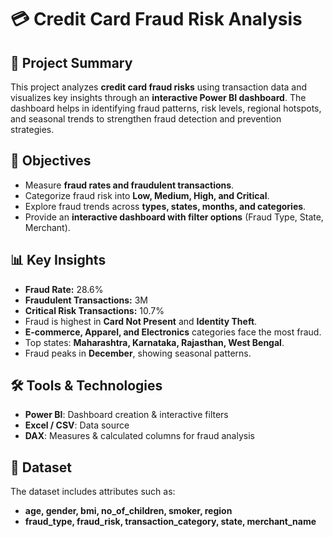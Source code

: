 # 💳 Credit Card Fraud Risk Analysis

## 📌 Project Summary

This project analyzes **credit card fraud risks** using transaction data and visualizes key insights through an **interactive Power BI dashboard**. The dashboard helps in identifying fraud patterns, risk levels, regional hotspots, and seasonal trends to strengthen fraud detection and prevention strategies.

## 🎯 Objectives

* Measure **fraud rates and fraudulent transactions**.
* Categorize fraud risk into **Low, Medium, High, and Critical**.
* Explore fraud trends across **types, states, months, and categories**.
* Provide an **interactive dashboard with filter options** (Fraud Type, State, Merchant).



## 📊 Key Insights

* **Fraud Rate:** 28.6%
* **Fraudulent Transactions:** 3M
* **Critical Risk Transactions:** 10.7%
* Fraud is highest in **Card Not Present** and **Identity Theft**.
* **E-commerce, Apparel, and Electronics** categories face the most fraud.
* Top states: **Maharashtra, Karnataka, Rajasthan, West Bengal**.
* Fraud peaks in **December**, showing seasonal patterns.

## 🛠 Tools & Technologies

* **Power BI**: Dashboard creation & interactive filters
* **Excel / CSV**: Data source
* **DAX**: Measures & calculated columns for fraud analysis

## 📂 Dataset

The dataset includes attributes such as:

* **age, gender, bmi, no_of_children, smoker, region**
* **fraud_type, fraud_risk, transaction_category, state, merchant_name**
